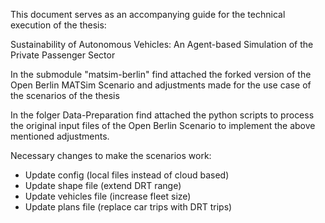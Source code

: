 This document serves as an accompanying guide for the technical execution of the thesis: 

Sustainability of Autonomous Vehicles: An Agent-based Simulation of the Private Passenger Sector

In the submodule "matsim-berlin" find attached the forked version of the Open Berlin MATSim Scenario and adjustments made for the use case of the scenarios of the thesis

In the folger Data-Preparation find attached the python scripts to process the original input files of the Open Berlin Scenario to implement the above mentioned adjustments.


Necessary changes to make the scenarios work:

- Update config (local files instead of cloud based)
- Update shape file (extend DRT range)
- Update vehicles file (increase fleet size)
- Update plans file (replace car trips with DRT trips)
